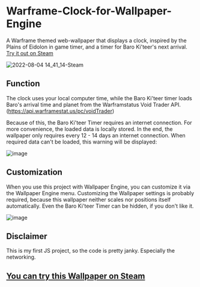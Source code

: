 # Warframe-Clock-for-Wallpaper-Engine
A Warframe themed web-wallpaper that displays a clock, inspired by the Plains of Eidolon in game timer, and a timer for Baro Ki'teer's next arrival.
[Try it out on Steam](https://steamcommunity.com/sharedfiles/filedetails/?id=2742776809)

![2022-08-04 14_41_14-Steam](https://user-images.githubusercontent.com/79416867/182860588-f3a33b5e-9783-465e-89da-8d29c29ef64c.png)

## Function
The clock uses your local computer time, while the Baro Ki'teer timer loads Baro's arrival time and planet from the Warframstatus Void Trader API.
(https://api.warframestat.us/pc/voidTrader)

Because of this, the Baro Ki'teer Timer requires an internet connection. For more convenience, the loaded data is locally stored. In the end, the wallpaper only requires every 12 - 14 days an internet connection. When required data can't be loaded, this warning will be displayed:

![image](https://user-images.githubusercontent.com/79416867/182865272-2cf92f96-8283-4df2-9e77-b0f265fc7454.png)

## Customization
When you use this project with Wallpaper Engine, you can customize it via the Wallpaper Engine menu.
Customizing the Wallpaper settings is probably required, because this wallpaper neither scales nor positions itself automatically. 
Even the Baro Ki'teer Timer can be hidden, if you don't like it. 

![image](https://user-images.githubusercontent.com/79416867/182860792-238e5a6c-5ff2-45c8-bd15-3cfc64c911b6.png)

## Disclaimer
This is my first JS project, so the code is pretty janky. Especially the networking.

## [You can try this Wallpaper on Steam](https://steamcommunity.com/sharedfiles/filedetails/?id=2742776809)
